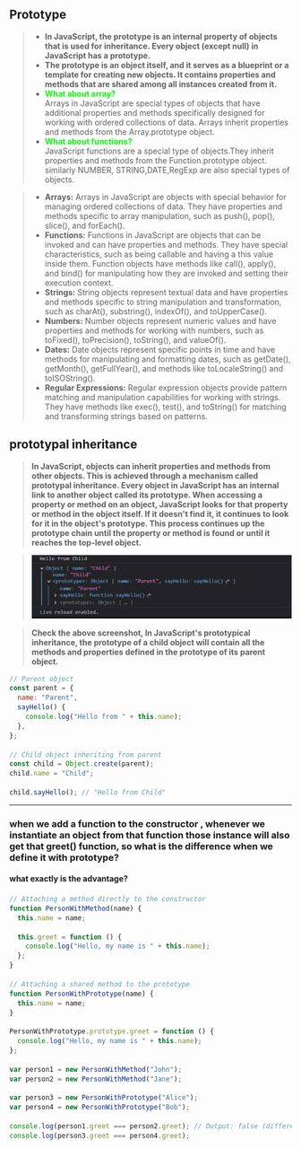 ## Prototype

> - **In JavaScript, the prototype is an internal property of objects that is used for inheritance. Every object (except null) in JavaScript has a prototype.**
> - **The prototype is an object itself, and it serves as a blueprint or a template for creating new objects. It contains properties and methods that are shared among all instances created from it.**
> - <span style="color:lime;">**What about array?**</span>  
>   Arrays in JavaScript are special types of objects that have additional properties and methods specifically designed for working with ordered collections of data. Arrays inherit properties and methods from the Array.prototype object.
> - <span style="color:lime;">**What about functions?**</span>  
>    JavaScript functions are a special type of objects.They inherit properties and methods from the Function.prototype object.  
>   similarly NUMBER, STRING,DATE,RegExp are also special types of objects.

> - **Arrays:** Arrays in JavaScript are objects with special behavior for managing ordered collections of data. They have properties and methods specific to array manipulation, such as push(), pop(), slice(), and forEach().
> - **Functions:** Functions in JavaScript are objects that can be invoked and can have properties and methods. They have special characteristics, such as being callable and having a this value inside them. Function objects have methods like call(), apply(), and bind() for manipulating how they are invoked and setting their execution context.
> - **Strings:** String objects represent textual data and have properties and methods specific to string manipulation and transformation, such as charAt(), substring(), indexOf(), and toUpperCase().
> - **Numbers:** Number objects represent numeric values and have properties and methods for working with numbers, such as toFixed(), toPrecision(), toString(), and valueOf().
> - **Dates:** Date objects represent specific points in time and have methods for manipulating and formatting dates, such as getDate(), getMonth(), getFullYear(), and methods like toLocaleString() and toISOString().
> - **Regular Expressions:** Regular expression objects provide pattern matching and manipulation capabilities for working with strings. They have methods like exec(), test(), and toString() for matching and transforming strings based on patterns.

## prototypal inheritance

> **In JavaScript, objects can inherit properties and methods from other objects. This is achieved through a mechanism called prototypal inheritance. Every object in JavaScript has an internal link to another object called its prototype. When accessing a property or method on an object, JavaScript looks for that property or method in the object itself. If it doesn't find it, it continues to look for it in the object's prototype. This process continues up the prototype chain until the property or method is found or until it reaches the top-level object.**

> ![prototypal-inheritance](./ss/prototypal-inheritance.png)

> **Check the above screenshot, In JavaScript's prototypical inheritance, the prototype of a child object will contain all the methods and properties defined in the prototype of its parent object.**

```js
// Parent object
const parent = {
  name: "Parent",
  sayHello() {
    console.log("Hello from " + this.name);
  },
};

// Child object inheriting from parent
const child = Object.create(parent);
child.name = "Child";

child.sayHello(); // "Hello from Child"
```

---

### when we add a function to the constructor , whenever we instantiate an object from that function those instance will also get that greet() function, so what is the difference when we define it with prototype?

#### what exactly is the advantage?

```js
// Attaching a method directly to the constructor
function PersonWithMethod(name) {
  this.name = name;

  this.greet = function () {
    console.log("Hello, my name is " + this.name);
  };
}

// Attaching a shared method to the prototype
function PersonWithPrototype(name) {
  this.name = name;
}

PersonWithPrototype.prototype.greet = function () {
  console.log("Hello, my name is " + this.name);
};

var person1 = new PersonWithMethod("John");
var person2 = new PersonWithMethod("Jane");

var person3 = new PersonWithPrototype("Alice");
var person4 = new PersonWithPrototype("Bob");

console.log(person1.greet === person2.greet); // Output: false (different method instances)
console.log(person3.greet === person4.greet);
```
